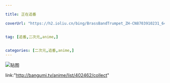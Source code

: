 ```yaml
---

title: 正在追番

coverUrl: "https://h2.ioliu.cn/bing/BrassBandTrumpet_ZH-CN8703910231_640x480.jpg?imageslim"


tag: [追番,二次元,anime,]


categories: [二次元,追番,anime,]
---
```

![贴图]()

link:"http://bangumi.tv/anime/list/402462/collect"